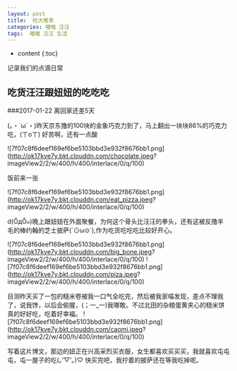 ```yaml
---
layout: post
title:  吃大猪骨
categories: 喵喵 汪汪
tags:  喵喵 汪汪 生活
---
```


* content
{:toc}

记录我们的点滴日常



## 吃货汪汪跟妞妞的吃吃吃 

###2017-01-22 离回家还差5天 


(。・`ω´・)昨天京东撸的100块的金象巧克力到了，马上翻出一块块86%的巧克力吃，(ㄒoㄒ) 好苦啊，还有一点酸 

![7f07c8f6deef169ef6be5103bbd3e932f8676bb1.png](http://ok17kve7y.bkt.clouddn.com/chocolate.jpeg?
imageView2/2/w/400/h/400/interlace/0/q/100)

饭前来一张

![7f07c8f6deef169ef6be5103bbd3e932f8676bb1.png](http://ok17kve7y.bkt.clouddn.com/eat_pizza.jpeg?
imageView2/2/w/400/h/400/interlace/0/q/100)

d(ŐдŐ๑)晚上跟妞妞在外面聚餐，为何这个骨头比汪汪的拳头，还有这被反撸羊毛的棒约翰的芝士披萨(´⊙ω⊙`),作为吃货吃吃吃比较好开心。

![7f07c8f6deef169ef6be5103bbd3e932f8676bb1.png](http://ok17kve7y.bkt.clouddn.com/big_bone.jpeg?
imageView2/2/w/400/h/400/interlace/0/q/100)
![7f07c8f6deef169ef6be5103bbd3e932f8676bb1.png](http://ok17kve7y.bkt.clouddn.com/piza.jpeg?
imageView2/2/w/400/h/400/interlace/0/q/100)

目测昨天买了一包的糙米卷被我一口气全吃完，然后被我家喵发现，差点不理我了，说我馋，以后会偷腥，(；一_一)我哪敢。不过北田的杂粮蛋黄夹心的糙米饼真的好好吃，吃着好幸福。 
![7f07c8f6deef169ef6be5103bbd3e932f8676bb1.png](http://ok17kve7y.bkt.clouddn.com/caomi.jpeg?
imageView2/2/w/400/h/400/interlace/0/q/100)

写着这片博文，那边的妞正在兴高采烈买衣服，女生都喜欢买买买，我就喜欢屯屯屯，屯一屋子的吃(。’▽’。)♡ 快买完吧，我拧着的披萨还在等我吃掉呢。



